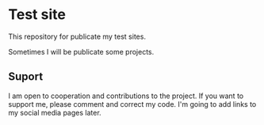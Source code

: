 # Test site
This repository for publicate my test sites.

Sometimes I will be publicate some projects.

## Suport
I am open to cooperation and contributions to the project. If you want to support me, please comment and correct my code.
I'm going to add links to my social media pages later.
